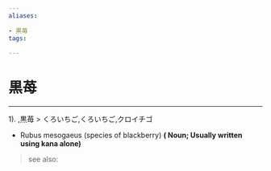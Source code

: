 ```yaml
---
aliases:
    
- 黒苺
tags:
    
---
```


# 黒苺
---
1).
,黒苺 > くろいちご,くろいちご,クロイチゴ

- Rubus mesogaeus (species of blackberry)
**( Noun; Usually written using kana alone)**
> see also: 
            